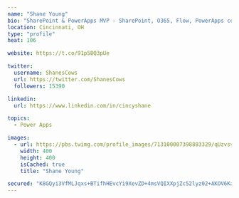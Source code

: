 ```yaml
---
name: "Shane Young"
bio: "SharePoint & PowerApps MVP - SharePoint, O365, Flow, PowerApps consulting? @PowerApps911 | Pure Snark? You found it."
location: Cincinnati, OH
type: "profile"
heat: 106

website: https://t.co/91p5BQ3pUe

twitter:
  username: ShanesCows
  url: https://twitter.com/ShanesCows
  followers: 15390

linkedin:
  url: https://www.linkedin.com/in/cincyshane

topics:
  - Power Apps

images:
  - url: https://pbs.twimg.com/profile_images/713100007398883329/qUzvsvQ3_400x400.jpg
    width: 400
    height: 400
    isCached: true
    title: "Shane Young"

secured: "K8GQyi3VfMLJqxs+BTifhHEvcYi9XevZD+4msVQIXXpjZc52lyz02+AKOV6KaeHFT9bUvGDJvCWB9Hee/LQDpHAb4PdCvRl94SkoSRk2hq9ZB7xobELslxWcu0kgKvumWnl7Xs/ih5lWkuLIF710gZ29Ex39BXnsTHZpiDLWbjgu6pmsJHlITC6ES5eeLVV+csoMD+A9xl4m42JJkS8S2ZDm3fHn75w1v02prqgnU6NJR/JUnrecH15nlAJesKip4THcTtVYQvEjK6DTlEdnqV0R6Wx/+AtesmnofL05zVlTI9AdkO4sHIVwrUY+VlMYSJyxKxF2LtDMRYuw9gx3+nI94ZsJwwMqIFeIWUk78pz4bxX0+tGxU3XKl+eg5rXIzcpTUcBGTJNw3iVNmmDPc6nTdVjVRRuwYz7PPV9XXdE=;0riGIxeXUpM2GBudDWi5Pw=="
---
```


